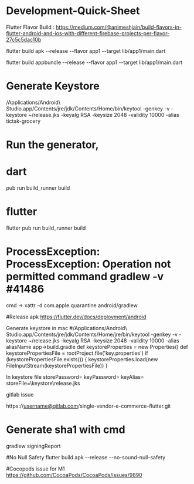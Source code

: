 # Development-Quick-Sheet

Flutter Flavor Build : 
https://medium.com/@animeshjain/build-flavors-in-flutter-android-and-ios-with-different-firebase-projects-per-flavor-27c5c5dac10b

flutter build apk --release --flavor app1 --target lib/app1/main.dart

flutter build appbundle --release --flavor app1 --target lib/app1/main.dart

# Generate Keystore 

/Applications/Android\ Studio.app/Contents/jre/jdk/Contents/Home/bin/keytool -genkey -v -keystore ~/release.jks -keyalg RSA -keysize 2048 -validity 10000 -alias tictak-grocery

# Run the generator,

# dart
pub run build_runner build
# flutter
flutter pub run build_runner build

# ProcessException: ProcessException: Operation not permitted command gradlew -v #41486
cmd ->    xattr -d com.apple.quarantine android/gradlew

#Release apk 
https://flutter.dev/docs/deployment/android

Generate keystore in mac 
#/Applications/Android\ Studio.app/Contents/jre/jdk/Contents/Home/jre/bin/keytool  -genkey -v -keystore ~/release.jks -keyalg RSA -keysize 2048 -validity 10000 -alias aliasName
app->build.gradle 
def keystoreProperties = new Properties()
def keystorePropertiesFile = rootProject.file('key.properties')
if (keystorePropertiesFile.exists()) {
    keystoreProperties.load(new FileInputStream(keystorePropertiesFile))
}

In keystore file
storePassword=
keyPassword=
keyAlias=
storeFile=\\keystore\\release.jks

gitlab issue

https://username@gitlab.com/single-vendor-e-commerce-flutter.git

# Generate sha1 with cmd 
gradlew signingReport

#No Null Safety
flutter build apk --release --no-sound-null-safety

#Cocopods issue for M1
https://github.com/CocoaPods/CocoaPods/issues/9890

